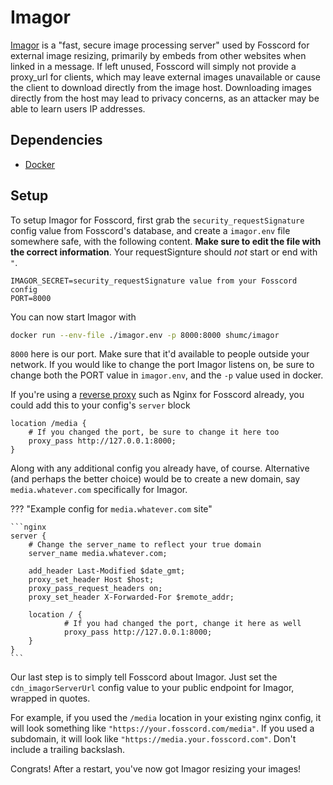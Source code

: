 # Imagor

[Imagor](https://github.com/cshum/imagor) is a "fast, secure image processing server"
used by Fosscord for external image resizing, primarily by embeds from other websites when linked in a message.
If left unused, Fosscord will simply not provide a proxy_url for clients, which may leave external images unavailable
or cause the client to download directly from the image host. Downloading images directly from the host may lead to
privacy concerns, as an attacker may be able to learn users IP addresses.

## Dependencies

-   [Docker](https://www.docker.com/)

## Setup

To setup Imagor for Fosscord, first grab the `security_requestSignature` config value from Fosscord's database,
and create a `imagor.env` file somewhere safe, with the following content.
**Make sure to edit the file with the correct information**. Your requestSignture should *not* start or end with `"`.

```
IMAGOR_SECRET=security_requestSignature value from your Fosscord config
PORT=8000
```

You can now start Imagor with

```bash
docker run --env-file ./imagor.env -p 8000:8000 shumc/imagor
```

`8000` here is our port. Make sure that it'd available to people outside your network.
If you would like to change the port Imagor listens on, be sure to change both the PORT value in `imagor.env`,
and the `-p` value used in docker.

If you're using a [reverse proxy](../reverseProxy.md) such as Nginx for Fosscord already, you could add this to your config's `server` block

```nginx
location /media {
	# If you changed the port, be sure to change it here too
	proxy_pass http://127.0.0.1:8000;
}
```

Along with any additional config you already have, of course.
Alternative (and perhaps the better choice) would be to create a new domain, say `media.whatever.com` specifically for Imagor.

??? "Example config for `media.whatever.com` site"

    ```nginx
    server {
    	# Change the server_name to reflect your true domain
        server_name media.whatever.com;

        add_header Last-Modified $date_gmt;
        proxy_set_header Host $host;
        proxy_pass_request_headers on;
        proxy_set_header X-Forwarded-For $remote_addr;

        location / {
    			# If you had changed the port, change it here as well
                proxy_pass http://127.0.0.1:8000;
        }
    }
    ```

Our last step is to simply tell Fosscord about Imagor. Just set the `cdn_imagorServerUrl` config value to your public endpoint for Imagor, wrapped in quotes.

For example, if you used the `/media` location in your existing nginx config, it will look something like `"https://your.fosscord.com/media"`.
If you used a subdomain, it will look like `"https://media.your.fosscord.com"`.
Don't include a trailing backslash.

Congrats! After a restart, you've now got Imagor resizing your images!
